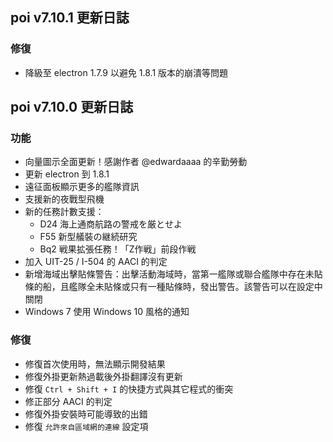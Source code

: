 ## poi v7.10.1 更新日誌
### 修復
- 降級至 electron 1.7.9 以避免 1.8.1 版本的崩潰等問題

## poi v7.10.0 更新日誌
### 功能
- 向量圖示全面更新！感謝作者 @edwardaaaa 的辛勤勞動
- 更新 electron 到 1.8.1
- 遠征面板顯示更多的艦隊資訊
- 支援新的夜戰型飛機
- 新的任務計數支援：
  + D24 海上通商航路の警戒を厳とせよ
  + F55 新型艤裝の継続研究
  + Bq2 戦果拡張任務！「Z作戦」前段作戦
- 加入 UIT-25 / I-504 的 AACI 的判定
- 新增海域出擊貼條警告：出擊活動海域時，當第一艦隊或聯合艦隊中存在未貼條的船，且艦隊全未貼條或只有一種貼條時，發出警告。該警告可以在設定中關閉
- Windows 7 使用 Windows 10 風格的通知

### 修復
- 修復首次使用時，無法顯示開發結果
- 修復外掛更新熱過載後外掛翻譯沒有更新
- 修復 `Ctrl + Shift + I` 的快捷方式與其它程式的衝突
- 修正部分 AACI 的判定
- 修復外掛安裝時可能導致的出錯
- 修復 `允許來自區域網的連線` 設定項
